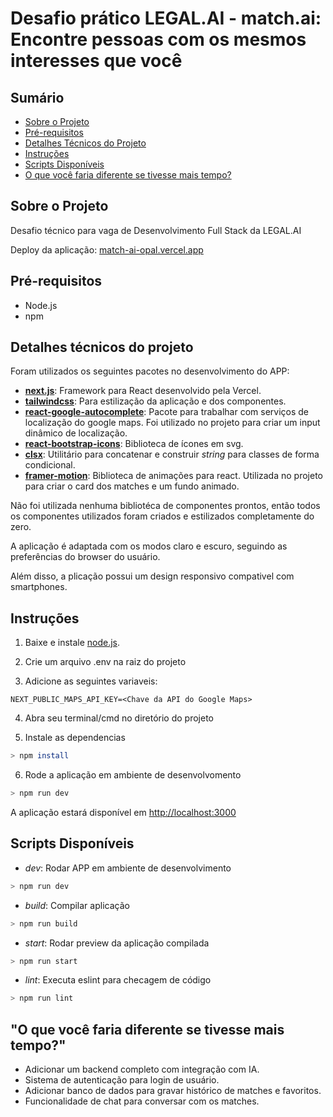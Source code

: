 # Desafio prático LEGAL.AI - match.ai: Encontre pessoas com os mesmos interesses que você

## Sumário

- [Sobre o Projeto](#sobre-o-projeto)
- [Pré-requisitos](#pré-requisitos)
- [Detalhes Técnicos do Projeto](#detalhes-técnicos-do-projeto)
- [Instruções](#instruções)
- [Scripts Disponíveis](#scripts-disponíveis)
- [O que você faria diferente se tivesse mais tempo?](#o-que-você-faria-diferente-se-tivesse-mais-tempo)

## Sobre o Projeto

Desafio técnico para vaga de Desenvolvimento Full Stack da LEGAL.AI

Deploy da aplicação: [match-ai-opal.vercel.app](https://match-ai-opal.vercel.app/)

## Pré-requisitos

- Node.js
- npm

## Detalhes técnicos do projeto

Foram utilizados os seguintes pacotes no desenvolvimento do APP:

- **[next.js](https://nextjs.org/)**: Framework para React desenvolvido pela Vercel.
- **[tailwindcss](https://tailwindcss.com/)**: Para estilização da aplicação e dos componentes.
- **[react-google-autocomplete](https://github.com/ErrorPro/react-google-autocomplete#readme)**: Pacote para trabalhar com serviços de localização do google maps. Foi utilizado no projeto para criar um input dinâmico de localização.
- **[react-bootstrap-icons](https://github.com/ismamz/react-bootstrap-icons#readme)**: Biblioteca de ícones em svg.
- **[clsx](https://github.com/lukeed/clsx#readme)**: Utilitário para concatenar e construir *string* para classes de forma condicional.
- **[framer-motion](https://motion.dev/)**: Biblioteca de animações para react. Utilizada no projeto para criar o card dos matches e um fundo animado.

Não foi utilizada nenhuma bibliotéca de componentes prontos, então todos os componentes utilizados foram criados e estilizados completamente do zero.

A aplicação é adaptada com os modos claro e escuro, seguindo as preferências do browser do usuário.

Além disso, a plicação possui um design responsivo compativel com smartphones.

## Instruções

1. Baixe e instale [node.js](https://nodejs.org/en).

2. Crie um arquivo .env na raiz do projeto

3. Adicione as seguintes variaveis:

```
NEXT_PUBLIC_MAPS_API_KEY=<Chave da API do Google Maps>
```

4. Abra seu terminal/cmd no diretório do projeto

5. Instale as dependencias

```bash
> npm install
```

6. Rode a aplicação em ambiente de desenvolvomento
```bash
> npm run dev
```

A aplicação estará disponível em [http://localhost:3000](http://localhost:3000)

## Scripts Disponíveis

- *dev*: Rodar APP em ambiente de desenvolvimento

```bash
> npm run dev
```

- *build*: Compilar aplicação

```bash
> npm run build
```

- *start*: Rodar preview da aplicação compilada

```bash
> npm run start
```

- *lint*: Executa eslint para checagem de código

```bash
> npm run lint
```

## "O que você faria diferente se tivesse mais tempo?"

- Adicionar um backend completo com integração com IA.
- Sistema de autenticação para login de usuário.
- Adicionar banco de dados para gravar histórico de matches e favoritos.
- Funcionalidade de chat para conversar com os matches.